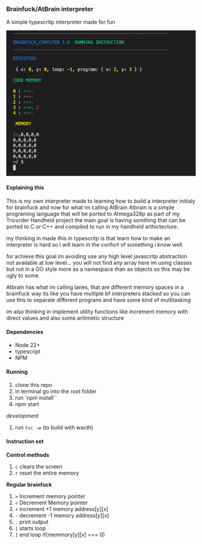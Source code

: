 ### Brainfuck/AtBrain interpreter

A simple typescritp interpreter made for fun

![Running interpreter](https://github.com/edrcosta/terminal-brainfuck-interpreter/blob/master/print.png?raw=true)

#### Explaining this

This is my own interpreter made to learning how to build a interpreter initialy for brainfuck and now for what im calling AtBrain 
Atbrain is a simple programing language that will be ported to Atmega328p as part of my Tricorder Handheld project
the main goal is having somthing that can be ported to C or C++ and compiled to run in my handheld arthictecture.

my thinking in made this in typescritp is that learn how to make an interpreter is hard so i will learn in the confort of something i know well

for achieve this goal im avoiding use any high level javascritp abstraction not available at low level... you will not find any array here
im using classes but not in a OO style more as a namespace than as objects so this may be ugly to some. 

Atbrain has what im calling lanes, that are different memory spaces in a brainfuck way its like you have multiple bf interpreters stacked
so you can use this to separate different prograns and have some kind of multitasking 

im also thinking in implement utility functions like increment memory with direct values and also some aritimetic structure

#### Dependencies

- Node 22+
- typescript
- NPM

#### Running 

1. clone this repo
2. in terminal go into the root folder
3. run `npm install``
4. npm start

*development*

1. run `tsc -w` (to build with wacth)

#### Instruction set

**Control methods**

1. `c` clears the screen
2. `r` reset the entire memory

**Regular brainfuck**

1. `>` Increment memory pointer 
2. `<` Decrement Memory pointer
3. `+` increment +1 memory address[y][x]
4. `-` decrement -1 memory address[y][x]
5. `.` print output 
6. `[` starts loop 
7. `]` end loop if(memmory[y][x] === 0)

